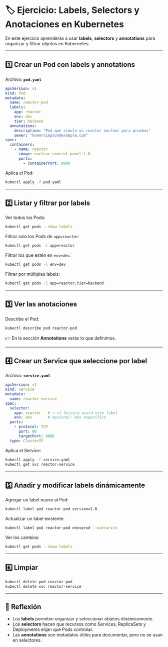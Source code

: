 # 🏷️ Ejercicio: Labels, Selectors y Anotaciones en Kubernetes

En este ejercicio aprenderás a usar **labels**, **selectors** y **annotations** para organizar y filtrar objetos en Kubernetes.

---

## 1️⃣ Crear un Pod con labels y annotations

Archivo: **`pod.yaml`**

```yaml
apiVersion: v1
kind: Pod
metadata:
  name: reactor-pod
  labels:
    app: reactor
    env: dev
    tier: backend
  annotations:
    description: "Pod que simula un reactor nuclear para pruebas"
    owner: "homersimpson@example.com"
spec:
  containers:
    - name: reactor
      image: nuclear-control-panel:1.0
      ports:
        - containerPort: 8080
```

Aplica el Pod:
```bash
kubectl apply -f pod.yaml
```

---

## 2️⃣ Listar y filtrar por labels

Ver todos los Pods:
```bash
kubectl get pods --show-labels
```

Filtrar solo los Pods de `app=reactor`:
```bash
kubectl get pods -l app=reactor
```

Filtrar los que estén en `env=dev`:
```bash
kubectl get pods -l env=dev
```

Filtrar por múltiples labels:
```bash
kubectl get pods -l app=reactor,tier=backend
```

---

## 3️⃣ Ver las anotaciones

Describe el Pod:
```bash
kubectl describe pod reactor-pod
```

👉 En la sección **Annotations** verás lo que definimos.

---

## 4️⃣ Crear un Service que seleccione por label

Archivo: **`service.yaml`**

```yaml
apiVersion: v1
kind: Service
metadata:
  name: reactor-service
spec:
  selector:
    app: reactor   # 🔥 el Service usará este label
    env: dev       # opcional: más específico
  ports:
    - protocol: TCP
      port: 80
      targetPort: 8080
  type: ClusterIP
```

Aplica el Service:
```bash
kubectl apply -f service.yaml
kubectl get svc reactor-service
```

---

## 5️⃣ Añadir y modificar labels dinámicamente

Agregar un label nuevo al Pod:
```bash
kubectl label pod reactor-pod version=1.0
```

Actualizar un label existente:
```bash
kubectl label pod reactor-pod env=prod --overwrite
```

Ver los cambios:
```bash
kubectl get pods --show-labels
```

---

## 6️⃣ Limpiar

```bash
kubectl delete pod reactor-pod
kubectl delete svc reactor-service
```

---

## 📝 Reflexión

- Los **labels** permiten organizar y seleccionar objetos dinámicamente.  
- Los **selectors** hacen que recursos como Services, ReplicaSets y Deployments elijan qué Pods controlar.  
- Las **annotations** son metadatos útiles para documentar, pero no se usan en selectores.
